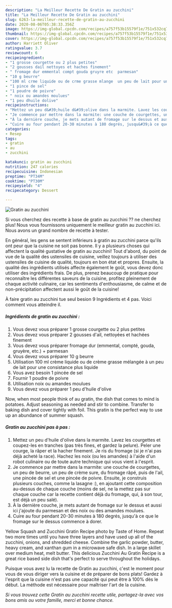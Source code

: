 ```yaml
---
description: "La Meilleur Recette De Gratin au zucchini"
title: "La Meilleur Recette De Gratin au zucchini"
slug: 6263-la-meilleur-recette-de-gratin-au-zucchini
date: 2020-08-06T05:38:33.356Z
image: https://img-global.cpcdn.com/recipes/a757f53b15579f1e/751x532cq70/gratin-au-zucchini-photo-principale-de-la-recette.jpg
thumbnail: https://img-global.cpcdn.com/recipes/a757f53b15579f1e/751x532cq70/gratin-au-zucchini-photo-principale-de-la-recette.jpg
cover: https://img-global.cpcdn.com/recipes/a757f53b15579f1e/751x532cq70/gratin-au-zucchini-photo-principale-de-la-recette.jpg
author: Harriett Oliver
ratingvalue: 3.7
reviewcount: 6
recipeingredient:
- "1 grosse courgette ou 2 plus petites"
- "2 gousses dail nettoyes et haches finement"
- " fromage dur emmental compt gouda gruyre etc  parmesan"
- "10 g beurre"
- "100 ml crme liquide ou de crme grasse mlange  un peu de lait pour une consistance plus liquide"
- "1 pince de sel"
- "1 poudre de poivre"
- " noix ou amandes moulues"
- "1 peu dhuile dolive"
recipeinstructions:
- "Mettez un peu d&#39;huile d&#39;olive dans la marmite. Lavez les courgettes et coupez-les en tranches (pas très fines, et gardez la pelure). Peler une courge, la râper et la hacher finement. Je ris du fromage (si je n&#39;ai pas déjà acheté la race). Hachez les noix (ou les amandes) à l&#39;aide d&#39;un robot culinaire ou de toute autre technique qui vous vient à l&#39;esprit."
- "Je commence par mettre dans la marmite: une couche de courgettes, un peu de beurre, un peu de crème sure, du fromage râpé, puis de l&#39;ail, une pincée de sel et une pincée de poivre. Ensuite, je construis plusieurs couches, comme la lasagne :), en ajoutant cette composition au-dessus de chaque couche (moins de sel, ne la mettez pas sur chaque couche car la recette contient déjà du fromage, qui, à son tour, est déjà un peu salé)."
- "À la dernière couche, je mets autant de fromage sur le dessus et aussi ici j&#39;ajoute du parmesan et des noix ou des amandes moulues."
- "Cuire au four pendant 20-30 minutes à 180 degrés, jusqu&#39;à ce que le fromage sur le dessus commence à dorer."
categories:
- Resep
tags:
- gratin
- au
- zucchini

katakunci: gratin au zucchini 
nutrition: 247 calories
recipecuisine: Indonesian
preptime: "PT34M"
cooktime: "PT30M"
recipeyield: "4"
recipecategory: Dessert

---
```



![Gratin au zucchini](https://img-global.cpcdn.com/recipes/a757f53b15579f1e/751x532cq70/gratin-au-zucchini-photo-principale-de-la-recette.jpg)

Si vous cherchez des recette à base de gratin au zucchini ?? ne cherchez plus! Nous vous fournissons uniquement le meilleur gratin au zucchini ici. Nous avons un grand nombre de recette à tester.

En général, les gens se sentent inférieurs à gratin au zucchini parce qu'ils ont peur que la cuisine ne soit pas bonne. Il y a plusieurs choses qui affectent la qualité gustative de gratin au zucchini! Tout d'abord, du point de vue de la qualité des ustensiles de cuisine, veillez toujours à utiliser des ustensiles de cuisine de qualité, toujours en bon état et propres. Ensuite, la qualité des ingrédients utilisés affecte également le goût, vous devez donc utiliser des ingrédients frais. De plus, prenez beaucoup de pratique pour reconnaître les différentes saveurs de la cuisine, profitez pleinement de chaque activité culinaire, car les sentiments d'enthousiasme, de calme et de non-précipitation affectent aussi le goût de la cuisine!

<!--inarticleads1-->

À faire gratin au zucchini tue seul besion 9 Ingrédients et 4 pas. Voici comment vous atteindre il.

##### Ingrédients de gratin au zucchini :

1. Vous devez vous préparer 1 grosse courgette ou 2 plus petites
1. Vous devez vous préparer 2 gousses d&#39;ail, nettoyées et hachées finement
1. Vous devez vous préparer  fromage dur (emmental, compté, gouda, gruyère, etc.) + parmesan
1. Vous devez vous préparer 10 g beurre
1. Utilisation 100 ml crème liquide ou de crème grasse mélangée à un peu de lait pour une consistance plus liquide
1. Vous avez besoin 1 pincée de sel
1. Fournir 1 poudre de poivre
1. Utilisation  noix ou amandes moulues
1. Vous devez vous préparer 1 peu d&#39;huile d&#39;olive


Now, when most people think of au gratin, the dish that comes to mind is potatoes. Adjust seasoning as needed and stir to combine. Transfer to baking dish and cover tightly with foil. This gratin is the perfect way to use up an abundance of summer squash. 

<!--inarticleads2-->

##### Gratin au zucchini pas à pas :

1. Mettez un peu d&#39;huile d&#39;olive dans la marmite. Lavez les courgettes et coupez-les en tranches (pas très fines, et gardez la pelure). Peler une courge, la râper et la hacher finement. Je ris du fromage (si je n&#39;ai pas déjà acheté la race). Hachez les noix (ou les amandes) à l&#39;aide d&#39;un robot culinaire ou de toute autre technique qui vous vient à l&#39;esprit.
1. Je commence par mettre dans la marmite: une couche de courgettes, un peu de beurre, un peu de crème sure, du fromage râpé, puis de l&#39;ail, une pincée de sel et une pincée de poivre. Ensuite, je construis plusieurs couches, comme la lasagne :), en ajoutant cette composition au-dessus de chaque couche (moins de sel, ne la mettez pas sur chaque couche car la recette contient déjà du fromage, qui, à son tour, est déjà un peu salé).
1. À la dernière couche, je mets autant de fromage sur le dessus et aussi ici j&#39;ajoute du parmesan et des noix ou des amandes moulues.
1. Cuire au four pendant 20-30 minutes à 180 degrés, jusqu&#39;à ce que le fromage sur le dessus commence à dorer.


Yellow Squash and Zucchini Gratin Recipe photo by Taste of Home. Repeat two more times until you have three layers and have used up all of the zucchini, onions, and shredded cheese. Combine the garlic powder, butter, heavy cream, and xanthan gum in a microwave safe dish. In a large skillet over medium heat, melt butter. This delicious Zucchini Au Gratin Recipe is a great rice based side dish that&#39;s perfect to serve throughout the holidays. 

<!--inarticleads1-->

<p>
Puisque vous avez lu la recette de Gratin au zucchini, c'est le moment pour vous de vous diriger vers la cuisine et de préparer de bons plats! Gardez à l'esprit que la cuisine n'est pas une capacité qui peut être à 100% dès le début. La méthode est nécessaire pour maîtriser l'art de la cuisine.
</p>

<p>
<i>Si vous trouvez cette Gratin au zucchini recette utile, partagez-la avec vos bons amis ou votre famille, merci et bonne chance.</i>
</p>

